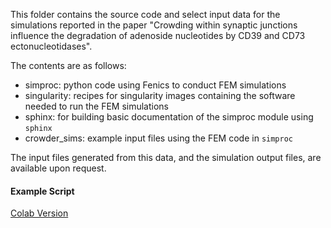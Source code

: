 This folder contains the source code and select input data for the simulations reported in the paper
"Crowding within synaptic junctions influence the degradation of adenoside nucleotides by CD39 and CD73 ectonucleotidases".

The contents are as follows:

- simproc: python code using Fenics to conduct FEM simulations
- singularity: recipes for singularity images containing the software needed to run the FEM simulations
- sphinx: for building basic documentation of the simproc module using `sphinx`
- crowder_sims: example input files using the FEM code in `simproc`

The input files generated from this data,
and the simulation output files,
are available upon request.

#### Example Script
[Colab Version](https://colab.research.google.com/drive/1nSIzbIJtnlikyTVRhGIi6CMvvSlQjS_I?usp=sharing)

